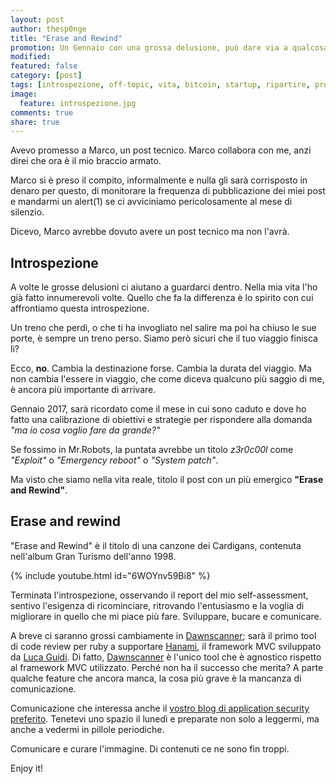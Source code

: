 ```yaml
---
layout: post
author: thesp0nge
title: "Erase and Rewind"
promotion: Un Gennaio con una grossa delusione, può dare via a qualcosa che si spera diventi importante? Bhé spero proprio di sì. Tu intanto, scopri di più su codiceinsicuro.it.
modified:
featured: false
category: [post]
tags: [introspezione, off-topic, vita, bitcoin, startup, ripartire, progetti, 40anni]
image:
  feature: introspezione.jpg
comments: true
share: true
---
```

Avevo promesso a Marco, un post tecnico. Marco collabora con me, anzi direi che
ora è il mio braccio armato.

Marco si è preso il compito, informalmente e nulla gli sarà corrisposto in
denaro per questo, di monitorare la frequenza di pubblicazione dei miei post e
mandarmi un alert(1) se ci avviciniamo pericolosamente al mese di silenzio.

Dicevo, Marco avrebbe dovuto avere un post tecnico ma non l'avrà.

## Introspezione

A volte le grosse delusioni ci aiutano a guardarci dentro. Nella mia vita l'ho
già fatto innumerevoli volte. Quello che fa la differenza è lo spirito con cui
affrontiamo questa introspezione.

Un treno che perdi, o che ti ha invogliato nel salire ma poi ha chiuso le sue
porte, è sempre un treno perso. Siamo però sicuri che il tuo viaggio finisca
lì?

Ecco, **no**. Cambia la destinazione forse. Cambia la durata del viaggio. Ma
non cambia l'essere in viaggio, che come diceva qualcuno più saggio di me, è
ancora più importante di arrivare.

Gennaio 2017, sarà ricordato come il mese in cui sono caduto e dove ho fatto
una calibrazione di obiettivi e strategie per rispondere alla domanda _"ma io
cosa voglio fare da grande?"_

Se fossimo in Mr.Robots, la puntata avrebbe un titolo _z3r0c00l_ come
_"Exploit"_ o _"Emergency reboot"_ o _"System patch"_.

Ma visto che siamo nella vita reale, titolo il post con un più emergico
**"Erase and Rewind"**.

## Erase and rewind

"Erase and Rewind" è il titolo di una canzone dei Cardigans, contenuta
nell'album Gran Turismo dell'anno 1998.

{% include youtube.html id="6WOYnv59Bi8" %}

Terminata l'introspezione, osservando il report del mio self-assessment,
sentivo l'esigenza di ricominciare, ritrovando l'entusiasmo e la voglia di
migliorare in quello che mi piace più fare. Sviluppare, bucare e comunicare.

A breve ci saranno grossi cambiamente in
[Dawnscanner](https://dawnscanner.org); sarà il primo tool di code review per
ruby a supportare [Hanami](https://hanamirb.com), il framework MVC sviluppato
da [Luca Guidi](https://lucaguidi.com). Di fatto,
[Dawnscanner](https://dawnscanner.org) è l'unico tool che è agnostico rispetto
al framework MVC utilizzato. Perché non ha il successo che merita? A parte
qualche feature che ancora manca, la cosa più grave è la mancanza di
comunicazione.

Comunicazione che interessa anche il [vostro blog di application security
preferito]({{site.url}}). Tenetevi uno spazio il lunedì e preparate non solo a
leggermi, ma anche a vedermi in pillole periodiche.

Comunicare e curare l'immagine. Di contenuti ce ne sono fin troppi.

Enjoy it!
